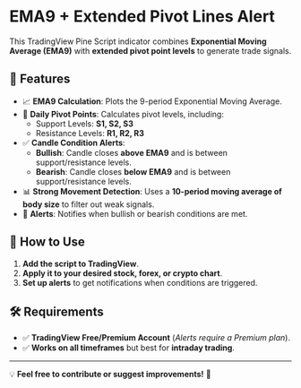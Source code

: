 # EMA9 + Extended Pivot Lines Alert

This TradingView Pine Script indicator combines **Exponential Moving Average (EMA9)** with **extended pivot point levels** to generate trade signals.

## 📌 Features
- 📈 **EMA9 Calculation**: Plots the 9-period Exponential Moving Average.
- 🔹 **Daily Pivot Points**: Calculates pivot levels, including:
  - Support Levels: **S1, S2, S3**
  - Resistance Levels: **R1, R2, R3**
- ✅ **Candle Condition Alerts**:
  - **Bullish**: Candle closes **above EMA9** and is between support/resistance levels.
  - **Bearish**: Candle closes **below EMA9** and is between support/resistance levels.
- 📊 **Strong Movement Detection**: Uses a **10-period moving average of body size** to filter out weak signals.
- 🔔 **Alerts**: Notifies when bullish or bearish conditions are met.

## 📖 How to Use
1. **Add the script to TradingView**.
2. **Apply it to your desired stock, forex, or crypto chart**.
3. **Set up alerts** to get notifications when conditions are triggered.

## 🛠️ Requirements
- ✅ **TradingView Free/Premium Account** (*Alerts require a Premium plan*).
- ✅ **Works on all timeframes** but best for **intraday trading**.

---

💡 **Feel free to contribute or suggest improvements!** 🚀
